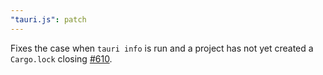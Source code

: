 ```yaml
---
"tauri.js": patch
---
```


Fixes the case when `tauri info` is run and a project has not yet created a `Cargo.lock` closing [#610](https://github.com/tauri-apps/tauri/issues/610).
